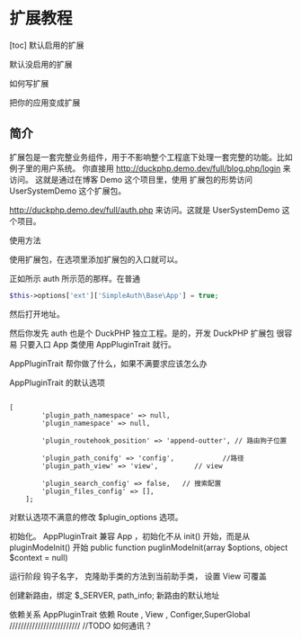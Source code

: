 # 扩展教程
[toc]
默认启用的扩展

默认没启用的扩展

如何写扩展

把你的应用变成扩展


## 简介

扩展包是一套完整业务组件，用于不影响整个工程底下处理一套完整的功能。比如例子里的用户系统。
你直接用
http://duckphp.demo.dev/full/blog.php/login 来访问。 这就是通过在博客 Demo 这个项目里，使用 扩展包的形势访问
UserSystemDemo 这个扩展包。

http://duckphp.demo.dev/full/auth.php 来访问。这就是 UserSystemDemo 这个项目。

使用方法



使用扩展包，在选项里添加扩展包的入口就可以。

正如所示 auth 所示范的那样。在普通 
```php
$this->options['ext']['SimpleAuth\Base\App'] = true;
```
然后打开地址。


然后你发先 auth 也是个 DuckPHP 独立工程。是的，开发 DuckPHP 扩展包 很容易
只要入口  App 类使用 AppPluginTrait 就行。

AppPluginTrait 帮你做了什么，如果不满要求应该怎么办

AppPluginTrait 的默认选项
```

[
        'plugin_path_namespace' => null,
        'plugin_namespace' => null,
        
        'plugin_routehook_position' => 'append-outter', // 路由狗子位置
        
        'plugin_path_conifg' => 'config',            //路径
        'plugin_path_view' => 'view',         // view 
        
        'plugin_search_config' => false,   // 搜索配置
        'plugin_files_config' => [],
    ];
```

对默认选项不满意的修改 $plugin_options 选项。

初始化。
 AppPluginTrait 兼容 App ，初始化不从 init() 开始，而是从 pluginModeInit() 开始
    public function puglinModeInit(array $options, object $context = null)


运行阶段
钩子名字，
克隆助手类的方法到当前助手类，
设置 View 可覆盖

创建新路由，绑定  $_SERVER, path_info;
新路由的默认地址


依赖关系
AppPluginTrait  依赖 Route , View , Configer,SuperGlobal
///////////////////////// 
//TODO 如何通讯？